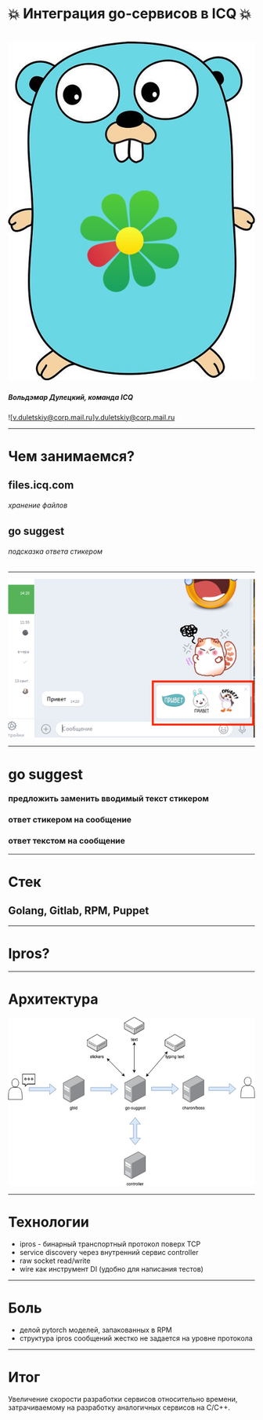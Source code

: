 # 💥 Интеграция go-сервисов в ICQ 💥

![x% center](https://github.com/r00takaspin/icq-go/raw/master/mascot.jpg)
===

##### Вольдэмар Дулецкий, команда ICQ
![v.duletskiy@corp.mail.ru]v.duletskiy@corp.mail.ru

 
 ----

# Чем занимаемся? 

## files.icq.com
###### хранение файлов
## go suggest
###### подсказка ответа стикером

---

![](https://github.com/r00takaspin/icq-go/raw/master/suggest.png)

---


# go suggest

### предложить заменить вводимый текст стикером
### ответ стикером на сообщение
### ответ текстом на сообщение

--- 

# Стек
## Golang, Gitlab, RPM, Puppet

---

# Ipros?

---

# Архитектура

![](https://github.com/r00takaspin/icq-go/raw/master/services.jpg)

---

# Технологии

* ipros - бинарный транспортный протокол поверх TCP
* service discovery через внутренний сервис controller
* raw socket read/write
* wire как инструмент DI (удобно для написания тестов)
---

# Боль
* делой pytorch моделей, запакованных в RPM
* структура ipros сообщений жестко не задается на уровне протокола

---
# Итог

Увеличение скорости разработки сервисов относительно времени, затрачиваемому на разработку аналогичных сервисов на C/C++.